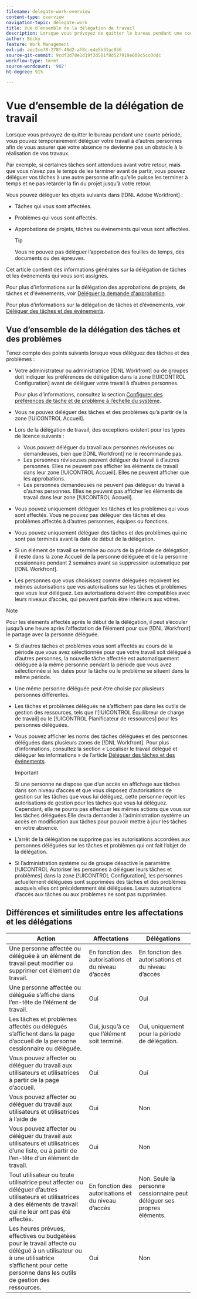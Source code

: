 ```yaml
---
filename: delegate-work-overview
content-type: overview
navigation-topic: delegate-work
title: Vue d’ensemble de la délégation de travail
description: Lorsque vous prévoyez de quitter le bureau pendant une courte période, vous pouvez temporairement déléguer votre travail à d’autres personnes afin de vous assurer que votre absence ne devienne pas un obstacle à la réalisation de vos travaux.
author: Becky
feature: Work Management
exl-id: aec2ce78-278f-48d2-af8c-e4e5b31ac856
source-git-commit: 9cdf3d78e1d19f3d581f8d527919a608c5cc0ddc
workflow-type: tm+mt
source-wordcount: '902'
ht-degree: 91%

---
```


# Vue d’ensemble de la délégation de travail

Lorsque vous prévoyez de quitter le bureau pendant une courte période, vous pouvez temporairement déléguer votre travail à d’autres personnes afin de vous assurer que votre absence ne devienne pas un obstacle à la réalisation de vos travaux.

Par exemple, si certaines tâches sont attendues avant votre retour, mais que vous n’avez pas le temps de les terminer avant de partir, vous pouvez déléguer vos tâches à une autre personne afin qu’elle puisse les terminer à temps et ne pas retarder la fin du projet jusqu’à votre retour.

Vous pouvez déléguer les objets suivants dans [!DNL Adobe Workfront] :

<!--
  <li data-mc-conditions="QuicksilverOrClassic.Draft mode"> <p>Projects where you are designated as the Project Owner (not yet, not for the MVP)</p> </li>
  -->

* Tâches qui vous sont affectées.
* Problèmes qui vous sont affectés.
* Approbations de projets, tâches ou événements qui vous sont affectées.

  >[!TIP]
  >
  >   Vous ne pouvez pas déléguer l’approbation des feuilles de temps, des documents ou des épreuves.


Cet article contient des informations générales sur la délégation de tâches et les événements qui vous sont assignés.

Pour plus d&#39;informations sur la délégation des approbations de projets, de tâches et d&#39;événements, voir [Déléguer la demande d&#39;approbation](../../review-and-approve-work/manage-approvals/delegate-approval-requests.md).

Pour plus d’informations sur la délégation de tâches et d’événements, voir [ Déléguer des tâches et des événements](../../manage-work/delegate-work/how-to-delegate-work.md).

## Vue d’ensemble de la délégation des tâches et des problèmes

Tenez compte des points suivants lorsque vous déléguez des tâches et des problèmes :

* Votre administrateur ou administratrice [!DNL Workfront] ou de groupes doit indiquer les préférences de délégation dans la zone [!UICONTROL Configuration] avant de déléguer votre travail à d’autres personnes.

  Pour plus d’informations, consultez la section [Configurer des préférences de tâche et de problème à l’échelle du système](../../administration-and-setup/set-up-workfront/configure-system-defaults/set-task-issue-preferences.md).

* Vous ne pouvez déléguer des tâches et des problèmes qu’à partir de la zone [!UICONTROL Accueil].
* Lors de la délégation de travail, des exceptions existent pour les types de licence suivants :

   * Vous pouvez déléguer du travail aux personnes réviseuses ou demandeuses, bien que [!DNL Workfront] ne le recommande pas.
   * Les personnes réviseuses peuvent déléguer du travail à d’autres personnes. Elles ne peuvent pas afficher les éléments de travail dans leur zone [!UICONTROL Accueil]. Elles ne peuvent afficher que les approbations.
   * Les personnes demandeuses ne peuvent pas déléguer du travail à d’autres personnes. Elles ne peuvent pas afficher les éléments de travail dans leur zone [!UICONTROL Accueil].
* Vous pouvez uniquement déléguer les tâches et les problèmes qui vous sont affectés. Vous ne pouvez pas déléguer des tâches et des problèmes affectés à d’autres personnes, équipes ou fonctions.
* Vous pouvez uniquement déléguer des tâches et des problèmes qui ne sont pas terminés avant la date de début de la délégation.
* Si un élément de travail se termine au cours de la période de délégation, il reste dans la zone Accueil de la personne déléguée et de la personne cessionnaire pendant 2 semaines avant sa suppression automatique par [!DNL Workfront].
* Les personnes que vous choisissez comme déléguées reçoivent les mêmes autorisations que vos autorisations sur les tâches et problèmes que vous leur déléguez. Les autorisations doivent être compatibles avec leurs niveaux d’accès, qui peuvent parfois être inférieurs aux vôtres.

>[!NOTE]
>
>  Pour les éléments affectés après le début de la délégation, il peut s’écouler jusqu’à une heure après l’affectation de l’élément pour que [!DNL Workfront] le partage avec la personne déléguée.

* Si d’autres tâches et problèmes vous sont affectés au cours de la période que vous avez sélectionnée pour que votre travail soit délégué à d’autres personnes, la nouvelle tâche affectée est automatiquement déléguée à la même personne pendant la période que vous avez sélectionnée si les dates pour la tâche ou le problème se situent dans la même période.
* Une même personne déléguée peut être choisie par plusieurs personnes différentes.
* Les tâches et problèmes délégués ne s’affichent pas dans les outils de gestion des ressources, tels que l’[!UICONTROL Équilibreur de charge de travail] ou le [!UICONTROL Planificateur de ressources] pour les personnes déléguées.
* Vous pouvez afficher les noms des tâches déléguées et des personnes déléguées dans plusieurs zones de [!DNL Workfront]. Pour plus d’informations, consultez la section « Localiser le travail délégué et déléguer les informations » de l’article [ Déléguer des tâches et des événements](../delegate-work/how-to-delegate-work.md).


  >[!IMPORTANT]
  >
  >  Si une personne ne dispose que d’un accès en affichage aux tâches dans son niveau d’accès et que vous disposez d’autorisations de gestion sur les tâches que vous lui déléguez, cette personne reçoit les autorisations de gestion pour les tâches que vous lui déléguez. Cependant, elle ne pourra pas effectuer les mêmes actions que vous sur les tâches déléguées.Elle devra demander à l’administration système un accès en modification aux tâches pour pouvoir mettre à jour les tâches en votre absence.

* L’arrêt de la délégation ne supprime pas les autorisations accordées aux personnes déléguées sur les tâches et problèmes qui ont fait l’objet de la délégation.
* Si l’administration système ou de groupe désactive le paramètre [!UICONTROL Autoriser les personnes à déléguer leurs tâches et problèmes] dans la zone [!UICONTROL Configuration], les personnes actuellement déléguées sont supprimées des tâches et des problèmes auxquels elles ont précédemment été déléguées. Leurs autorisations d’accès aux tâches ou aux problèmes ne sont pas supprimées.

## Différences et similitudes entre les affectations et les délégations

| Action | Affectations | Délégations |
|--------------------------------------------------------------------------------------------------------------------------------|---------------------------------------|-----------------------------------------------------|
| Une personne affectée ou déléguée à un élément de travail peut modifier ou supprimer cet élément de travail. | En fonction des autorisations et du niveau d’accès | En fonction des autorisations et du niveau d’accès |
| Une personne affectée ou déléguée s’affiche dans l’en-tête de l’élément de travail. | Oui | Oui |
| Les tâches et problèmes affectés ou délégués s’affichent dans la page d’accueil de la personne cessionnaire ou déléguée. | Oui, jusqu’à ce que l’élément soit terminé. | Oui, uniquement pour la période de délégation. |
| Vous pouvez affecter ou déléguer du travail aux utilisateurs et utilisatrices à partir de la page d’accueil. | Oui | Oui |
| Vous pouvez affecter ou déléguer du travail aux utilisateurs et utilisatrices à l’aide de | Oui | Non |
| Vous pouvez affecter ou déléguer du travail aux utilisateurs et utilisatrices d’une liste, ou à partir de l’en-tête d’un élément de travail. | Oui | Non |
| Tout utilisateur ou toute utilisatrice peut affecter ou déléguer d’autres utilisateurs et utilisatrices à des éléments de travail qui ne leur ont pas été affectés. | En fonction des autorisations et du niveau d’accès | Non. Seule la personne cessionnaire peut déléguer ses propres éléments. |
| Les heures prévues, effectives ou budgétées pour le travail affecté ou délégué à un utilisateur ou à une utilisatrice s’affichent pour cette personne dans les outils de gestion des ressources. | Oui | Non |
